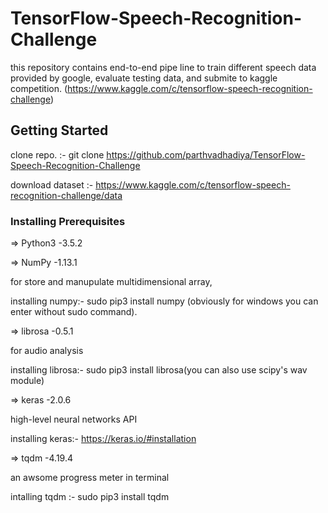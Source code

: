      
  # TensorFlow-Speech-Recognition-Challenge



this repository contains end-to-end pipe line to train different speech data provided by google, evaluate testing data, and submite to kaggle competition. (https://www.kaggle.com/c/tensorflow-speech-recognition-challenge)


## Getting Started

  
  clone repo. :- git clone https://github.com/parthvadhadiya/TensorFlow-Speech-Recognition-Challenge
  
  download dataset :- https://www.kaggle.com/c/tensorflow-speech-recognition-challenge/data 

### Installing Prerequisites



=> Python3 -3.5.2 


=> NumPy -1.13.1 
  
  for store and manupulate multidimensional array, 
  
  installing numpy:- sudo pip3 install numpy (obviously for windows you can enter without sudo command).

=> librosa -0.5.1
  
  for audio analysis
  
  installing librosa:- sudo pip3 install librosa(you can also use scipy's wav module)

=> keras -2.0.6
  
  high-level neural networks API
  
  installing keras:- https://keras.io/#installation

=> tqdm -4.19.4
  
  an awsome progress meter in terminal
  
  intalling tqdm :- sudo pip3 install tqdm
